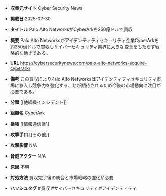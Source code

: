 - **収集元サイト**
Cyber Security News

- **掲載日**
2025-07-30

- **タイトル**
Palo Alto NetworksがCyberArkを250億ドルで買収

- **概要**
Palo Alto Networksがアイデンティティセキュリティ企業CyberArkを約250億ドルで買収しサイバーセキュリティ業界に大きな変革をもたらす戦略的な動きである。

- **URL**
https://cybersecuritynews.com/palo-alto-networks-acquire-cyberark/

- **備考**
この買収によりPalo Alto Networksはアイデンティティセキュリティ市場に参入し競争力を強化することが期待されるため今後の市場動向に注目が必要である。

- **分類**
[[他組織インシデント]]

- **組織名**
CyberArk

- **業種**
[[情報通信業]]

- **攻撃手口**
[[その他]]

- **攻撃影響**
N/A

- **脅威アクター**
N/A

- **原因**
不明

- **対処方法**
買収完了後の統合と市場戦略の強化が必要

- **ハッシュタグ**
#買収 #サイバーセキュリティ #アイデンティティ
